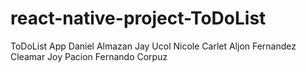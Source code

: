 # react-native-project-ToDoList
ToDoList App
Daniel Almazan
Jay Ucol
Nicole Carlet
Aljon Fernandez
Cleamar Joy Pacion
Fernando Corpuz
